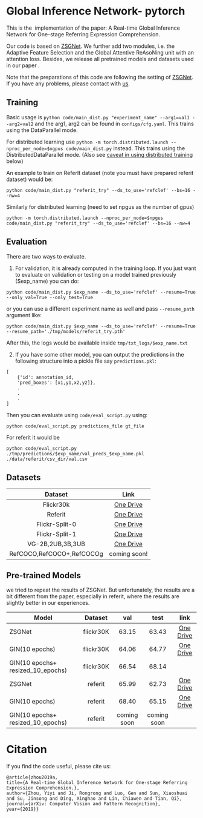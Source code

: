 # Global Inference Network- pytorch
This is the  implementation of the paper: A Real-time Global Inference Network for One-stage
Referring Expression Comprehension.

Our code is based on  [ZSGNet](https://github.com/TheShadow29/zsgnet-pytorch/tree/master/code ). We further add two modules, i.e. the  Adaptive Feature Selection and the Global Attentive ReAsoNing unit with an attention loss. Besides, we release all pretrained models and  datasets  used in our paper .

Note that the preparations of this code are following the setting of  [ZSGNet](https://github.com/TheShadow29/zsgnet-pytorch/tree/master/code). If you have any problems, please contact with [us](luogen@stu.xmu.edu.cn).

## Training
Basic usage is `python code/main_dist.py "experiment_name" --arg1=val1 --arg2=val2` and the arg1, arg2 can be found in `configs/cfg.yaml`. This trains using the DataParallel mode.

For distributed learning use `python -m torch.distributed.launch --nproc_per_node=$ngpus code/main_dist.py` instead. This trains using the DistributedDataParallel mode. (Also see [caveat in using distributed training](#caveats-in-distributeddataparallel) below)

An example to train on ReferIt dataset (note you must have prepared referit dataset) would be:

```
python code/main_dist.py "referit_try" --ds_to_use='refclef' --bs=16 --nw=4
```

Similarly for distributed learning (need to set npgus as the number of gpus)
```
python -m torch.distributed.launch --nproc_per_node=$npgus code/main_dist.py "referit_try" --ds_to_use='refclef' --bs=16 --nw=4
```

## Evaluation
There are two ways to evaluate. 

1. For validation, it is already computed in the training loop. If you just want to evaluate on validation or testing on a model trained previously ($exp_name) you can do:
```
python code/main_dist.py $exp_name --ds_to_use='refclef' --resume=True --only_val=True --only_test=True
```
or you can use a different experiment name as well and pass `--resume_path` argument like:
```
python code/main_dist.py $exp_name --ds_to_use='refclef' --resume=True --resume_path='./tmp/models/referit_try.pth' 
```
After this, the logs would be available inside `tmp/txt_logs/$exp_name.txt`

2. If you have some other model, you can output the predictions in the following structure into a pickle file say `predictions.pkl`:
```
[
    {'id': annotation_id,
 	'pred_boxes': [x1,y1,x2,y2]},
    .
    .
    .
]
```

Then you can evaluate using `code/eval_script.py` using:
```
python code/eval_script.py predictions_file gt_file
```
For referit it would be
```
python code/eval_script.py ./tmp/predictions/$exp_name/val_preds_$exp_name.pkl ./data/referit/csv_dir/val.csv
```

## Datasets 

|          Dataset          |                             Link                             |
| :-----------------------: | :----------------------------------------------------------: |
|         Flickr30k         | [One Drive](https://1drv.ms/u/s!AmrFUyZ_lDVGfbdSDe1auqCob_g?e=nR9TwQ) |
|          Referit          | [One Drive](https://1drv.ms/u/s!AmrFUyZ_lDVGfEjmz6IXI1q1rRc?e=jIi8kH) |
|      Flickr-Split-0       | [One Drive](https://1drv.ms/u/s!AmrFUyZ_lDVGe-XCz_Gh36JcxL4?e=NNjVkh) |
|      Flickr-Split-1       | [One Drive](https://1drv.ms/u/s!AmrFUyZ_lDVGegJXY6YO8rowCMI?e=F5Oeu1) |
|     VG-2B,2UB,3B,3UB      | [One Drive](https://1drv.ms/u/s!AmrFUyZ_lDVGfirzOmAE0CA00uo?e=1v2I6F) |
| RefCOCO,RefCOCO+,RefCOCOg |                         coming soon!                         |



## Pre-trained Models

we  tried  to repeat the results of ZSGNet. But unfortunately, the results are a bit  different from the paper, especially in referit, where the results are slightly better in our experiences.

| Model                             |  Dataset  |     val     |    test     |                             link                             |
| --------------------------------- | :-------: | :---------: | :---------: | :----------------------------------------------------------: |
| ZSGNet                            | flickr30K |    63.15    |    63.43    | [One Drive](https://1drv.ms/u/s!AmrFUyZ_lDVGf68FpDXLIlzvlzY?e=jiQ8CH) |
| GIN(10 epochs)                    | flickr30K |    64.06    |    64.77    | [One Drive](https://1drv.ms/u/s!AmrFUyZ_lDVGgQL6t2Cp4UvmzPiu?e=PIltdE) |
| GIN(10 epochs+ resized_10_epochs) | flickr30K |    66.54    |    68.14    |                                                              |
| ZSGNet                            |  referit  |    65.99    |    62.73    | [One Drive](https://1drv.ms/u/s!AmrFUyZ_lDVGgQCAeaYj4-Kt_OXX?e=V2bJJt) |
| GIN(10 epochs)                    |  referit  |    68.40    |    65.15    | [One Drive](https://1drv.ms/u/s!AmrFUyZ_lDVGgQErMsd5oJx-S9x-?e=dnjqMK) |
| GIN(10 epochs+ resized_10_epochs) |  referit  | coming soon | coming soon |                                                              |
# Citation

If you find the code useful, please cite us:

```
@article{zhou2019a,
title={A Real-time Global Inference Network for One-stage Referring Expression Comprehension.},
author={Zhou, Yiyi and Ji, Rongrong and Luo, Gen and Sun, Xiaoshuai and Su, Jinsong and Ding, Xinghao and Lin, Chiawen and Tian, Qi},
journal={arXiv: Computer Vision and Pattern Recognition},
year={2019}}
```


